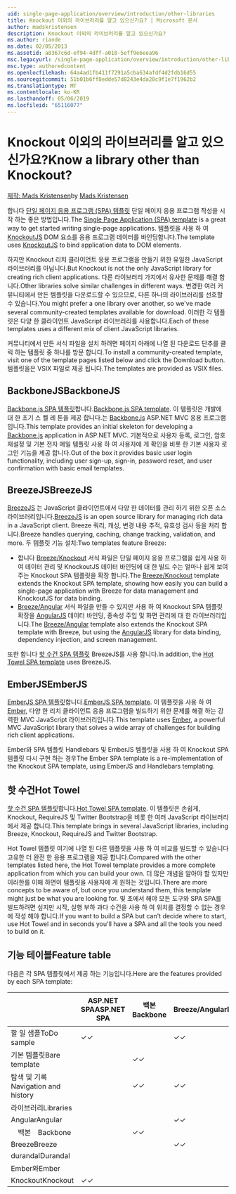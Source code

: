 ```yaml
---
uid: single-page-application/overview/introduction/other-libraries
title: Knockout 이외의 라이브러리를 알고 있으신가요? | Microsoft 문서
author: madskristensen
description: Knockout 이외의 라이브러리를 알고 있으신가요?
ms.author: riande
ms.date: 02/05/2013
ms.assetid: a8367c6d-ef94-4dff-a010-5eff9e6eea96
msc.legacyurl: /single-page-application/overview/introduction/other-libraries
msc.type: authoredcontent
ms.openlocfilehash: 64a4ad1fb411f7291a5cba634afdf4d2fdb16d55
ms.sourcegitcommit: 51b01b6ff8edde57d8243e4da28c9f1e7f1962b2
ms.translationtype: MT
ms.contentlocale: ko-KR
ms.lasthandoff: 05/06/2019
ms.locfileid: "65116077"
---
```

# <a name="know-a-library-other-than-knockout"></a><span data-ttu-id="ae9b0-104">Knockout 이외의 라이브러리를 알고 있으신가요?</span><span class="sxs-lookup"><span data-stu-id="ae9b0-104">Know a library other than Knockout?</span></span>

<span data-ttu-id="ae9b0-105">[제작: Mads Kristensen](https://github.com/madskristensen)</span><span class="sxs-lookup"><span data-stu-id="ae9b0-105">by [Mads Kristensen](https://github.com/madskristensen)</span></span>

<span data-ttu-id="ae9b0-106">합니다 [단일 페이지 응용 프로그램 (SPA) 템플릿](knockoutjs-template.md) 단일 페이지 응용 프로그램 작성을 시작 하는 좋은 방법입니다.</span><span class="sxs-lookup"><span data-stu-id="ae9b0-106">The [Single Page Application (SPA) template](knockoutjs-template.md) is a great way to get started writing single-page applications.</span></span> <span data-ttu-id="ae9b0-107">템플릿을 사용 하 여 [KnockoutJS](http://knockoutjs.com/) DOM 요소를 응용 프로그램 데이터를 바인딩합니다.</span><span class="sxs-lookup"><span data-stu-id="ae9b0-107">The template uses [KnockoutJS](http://knockoutjs.com/) to bind application data to DOM elements.</span></span>

<span data-ttu-id="ae9b0-108">하지만 Knockout 리치 클라이언트 응용 프로그램을 만들기 위한 유일한 JavaScript 라이브러리를 아닙니다.</span><span class="sxs-lookup"><span data-stu-id="ae9b0-108">But Knockout is not the only JavaScript library for creating rich client applications.</span></span> <span data-ttu-id="ae9b0-109">다른 라이브러리 가지에서 유사한 문제를 해결 합니다.</span><span class="sxs-lookup"><span data-stu-id="ae9b0-109">Other libraries solve similar challenges in different ways.</span></span> <span data-ttu-id="ae9b0-110">변경한 여러 커뮤니티에서 만든 템플릿을 다운로드할 수 있으므로, 다른 하나의 라이브러리를 선호할 수 있습니다.</span><span class="sxs-lookup"><span data-stu-id="ae9b0-110">You might prefer a one library over another, so we've made several community-created templates available for download.</span></span> <span data-ttu-id="ae9b0-111">이러한 각 템플릿은 다양 한 클라이언트 JavaScript 라이브러리를 사용합니다.</span><span class="sxs-lookup"><span data-stu-id="ae9b0-111">Each of these templates uses a different mix of client JavaScript libraries.</span></span>

<span data-ttu-id="ae9b0-112">커뮤니티에서 만든 서식 파일을 설치 하려면 페이지 아래에 나열 된 다운로드 단추를 클릭 하는 템플릿 중 하나를 방문 합니다.</span><span class="sxs-lookup"><span data-stu-id="ae9b0-112">To install a community-created template, visit one of the template pages listed below and click the Download button.</span></span> <span data-ttu-id="ae9b0-113">템플릿을은 VSIX 파일로 제공 됩니다.</span><span class="sxs-lookup"><span data-stu-id="ae9b0-113">The templates are provided as VSIX files.</span></span>

## <a name="backbonejs"></a><span data-ttu-id="ae9b0-114">BackboneJS</span><span class="sxs-lookup"><span data-stu-id="ae9b0-114">BackboneJS</span></span>

<span data-ttu-id="ae9b0-115">[Backbone.js SPA 템플릿](../templates/backbonejs-template.md)합니다.</span><span class="sxs-lookup"><span data-stu-id="ae9b0-115">[Backbone.js SPA template](../templates/backbonejs-template.md).</span></span> <span data-ttu-id="ae9b0-116">이 템플릿은 개발에 대 한 초기 스 켈 레 톤을 제공 합니다.는 [Backbone.js](http://backbonejs.org/) ASP.NET MVC 응용 프로그램입니다.</span><span class="sxs-lookup"><span data-stu-id="ae9b0-116">This template provides an initial skeleton for developing a [Backbone.js](http://backbonejs.org/) application in ASP.NET MVC.</span></span> <span data-ttu-id="ae9b0-117">기본적으로 사용자 등록, 로그인, 암호 재설정 및 기본 전자 메일 템플릿 사용 하 여 사용자에 게 확인을 비롯 한 기본 사용자 로그인 기능을 제공 합니다.</span><span class="sxs-lookup"><span data-stu-id="ae9b0-117">Out of the box it provides basic user login functionality, including user sign-up, sign-in, password reset, and user confirmation with basic email templates.</span></span>

## <a name="breezejs"></a><span data-ttu-id="ae9b0-118">BreezeJS</span><span class="sxs-lookup"><span data-stu-id="ae9b0-118">BreezeJS</span></span>

<span data-ttu-id="ae9b0-119">[BreezeJS](http://www.breezejs.com/?utm_source=ms-spa) 는 JavaScript 클라이언트에서 다양 한 데이터를 관리 하기 위한 오픈 소스 라이브러리입니다.</span><span class="sxs-lookup"><span data-stu-id="ae9b0-119">[BreezeJS](http://www.breezejs.com/?utm_source=ms-spa) is an open source library for managing rich data in a JavaScript client.</span></span> <span data-ttu-id="ae9b0-120">Breeze 쿼리, 캐싱, 변경 내용 추적, 유효성 검사 등을 처리 합니다.</span><span class="sxs-lookup"><span data-stu-id="ae9b0-120">Breeze handles querying, caching, change tracking, validation, and more.</span></span> <span data-ttu-id="ae9b0-121">두 템플릿 기능 설치:</span><span class="sxs-lookup"><span data-stu-id="ae9b0-121">Two templates feature Breeze:</span></span>

- <span data-ttu-id="ae9b0-122">합니다 [Breeze/Knockout](../templates/breezeknockout-template.md) 서식 파일은 단일 페이지 응용 프로그램을 쉽게 사용 하 여 데이터 관리 및 KnockoutJS 데이터 바인딩에 대 한 빌드 수는 얼마나 쉽게 보여 주는 Knockout SPA 템플릿을 확장 합니다.</span><span class="sxs-lookup"><span data-stu-id="ae9b0-122">The [Breeze/Knockout](../templates/breezeknockout-template.md) template extends the Knockout SPA template, showing how easily you can build a single-page application with Breeze for data management and KnockoutJS for data binding.</span></span>
- <span data-ttu-id="ae9b0-123">[Breeze/Angular](../templates/breezeangular-template.md) 서식 파일을 만들 수 있지만 사용 하 여 Knockout SPA 템플릿 확장을 [AngularJS](http://angularjs.org) 데이터 바인딩, 종속성 주입 및 화면 관리에 대 한 라이브러리입니다.</span><span class="sxs-lookup"><span data-stu-id="ae9b0-123">The [Breeze/Angular](../templates/breezeangular-template.md) template also extends the Knockout SPA template with Breeze, but using the [AngularJS](http://angularjs.org) library for data binding, dependency injection, and screen management.</span></span>

<span data-ttu-id="ae9b0-124">또한 합니다 [핫 수건 SPA 템플릿](../templates/hottowel-template.md) BreezeJS를 사용 합니다.</span><span class="sxs-lookup"><span data-stu-id="ae9b0-124">In addition, the [Hot Towel SPA template](../templates/hottowel-template.md) uses BreezeJS.</span></span>

## <a name="emberjs"></a><span data-ttu-id="ae9b0-125">EmberJS</span><span class="sxs-lookup"><span data-stu-id="ae9b0-125">EmberJS</span></span>

<span data-ttu-id="ae9b0-126">[EmberJS SPA 템플릿](../templates/emberjs-template.md)합니다.</span><span class="sxs-lookup"><span data-stu-id="ae9b0-126">[EmberJS SPA template](../templates/emberjs-template.md).</span></span> <span data-ttu-id="ae9b0-127">이 템플릿을 사용 하 여 [Ember](http://emberjs.com/), 다양 한 리치 클라이언트 응용 프로그램을 빌드하기 위한 문제를 해결 하는 강력한 MVC JavaScript 라이브러리입니다.</span><span class="sxs-lookup"><span data-stu-id="ae9b0-127">This template uses [Ember](http://emberjs.com/), a powerful MVC JavaScript library that solves a wide array of challenges for building rich client applications.</span></span>

<span data-ttu-id="ae9b0-128">Ember와 SPA 템플릿 Handlebars 및 EmberJS 템플릿을 사용 하 여 Knockout SPA 템플릿 다시 구현 하는 경우</span><span class="sxs-lookup"><span data-stu-id="ae9b0-128">The Ember SPA template is a re-implementation of the Knockout SPA template, using EmberJS and Handlebars templating.</span></span>

## <a name="hot-towel"></a><span data-ttu-id="ae9b0-129">핫 수건</span><span class="sxs-lookup"><span data-stu-id="ae9b0-129">Hot Towel</span></span>

<span data-ttu-id="ae9b0-130">[핫 수건 SPA 템플릿](../templates/hottowel-template.md)합니다.</span><span class="sxs-lookup"><span data-stu-id="ae9b0-130">[Hot Towel SPA template](../templates/hottowel-template.md).</span></span> <span data-ttu-id="ae9b0-131">이 템플릿은 손쉽게, Knockout, RequireJS 및 Twitter Bootstrap을 비롯 한 여러 JavaScript 라이브러리에서 제공 합니다.</span><span class="sxs-lookup"><span data-stu-id="ae9b0-131">This template brings in several JavaScript libraries, including Breeze, Knockout, RequireJS and Twitter Bootstrap.</span></span>

<span data-ttu-id="ae9b0-132">Hot Towel 템플릿 여기에 나열 된 다른 템플릿을 사용 하 여 비교를 빌드할 수 있습니다 고유한 더 완전 한 응용 프로그램을 제공 합니다.</span><span class="sxs-lookup"><span data-stu-id="ae9b0-132">Compared with the other templates listed here, the Hot Towel template provides a more complete application from which you can build your own.</span></span> <span data-ttu-id="ae9b0-133">더 많은 개념을 알아야 할 있지만 이러한를 이해 하면이 템플릿을 사용자에 게 원하는 것입니다.</span><span class="sxs-lookup"><span data-stu-id="ae9b0-133">There are more concepts to be aware of, but once you understand them, this template might just be what you are looking for.</span></span> <span data-ttu-id="ae9b0-134">및 초에서 해야 모든 도구와 SPA SPA를 빌드하려면 싶지만 시작, 실행 부하 과다 수건을 사용 하 여 위치를 결정할 수 없는 경우에 작성 해야 합니다.</span><span class="sxs-lookup"><span data-stu-id="ae9b0-134">If you want to build a SPA but can't decide where to start, use Hot Towel and in seconds you'll have a SPA and all the tools you need to build on it.</span></span>

## <a name="feature-table"></a><span data-ttu-id="ae9b0-135">기능 테이블</span><span class="sxs-lookup"><span data-stu-id="ae9b0-135">Feature table</span></span>

<span data-ttu-id="ae9b0-136">다음은 각 SPA 템플릿에서 제공 하는 기능입니다.</span><span class="sxs-lookup"><span data-stu-id="ae9b0-136">Here are the features provided by each SPA template:</span></span>

|                        | <span data-ttu-id="ae9b0-137">ASP.NET SPA</span><span class="sxs-lookup"><span data-stu-id="ae9b0-137">ASP.NET SPA</span></span> | <span data-ttu-id="ae9b0-138">백본</span><span class="sxs-lookup"><span data-stu-id="ae9b0-138">Backbone</span></span> | <span data-ttu-id="ae9b0-139">Breeze/Angular</span><span class="sxs-lookup"><span data-stu-id="ae9b0-139">Breeze/Angular</span></span> | <span data-ttu-id="ae9b0-140">Breeze/KO</span><span class="sxs-lookup"><span data-stu-id="ae9b0-140">Breeze/KO</span></span> |  <span data-ttu-id="ae9b0-141">Ember와</span><span class="sxs-lookup"><span data-stu-id="ae9b0-141">Ember</span></span>   | <span data-ttu-id="ae9b0-142">핫 수건</span><span class="sxs-lookup"><span data-stu-id="ae9b0-142">Hot Towel</span></span> |
|------------------------|-------------|----------|----------------|-----------|----------|-----------|
|      <span data-ttu-id="ae9b0-143">할 일 샘플</span><span class="sxs-lookup"><span data-stu-id="ae9b0-143">ToDo sample</span></span>       |  <span data-ttu-id="ae9b0-144">&#10003;</span><span class="sxs-lookup"><span data-stu-id="ae9b0-144">&#10003;</span></span>   |          |    <span data-ttu-id="ae9b0-145">&#10003;</span><span class="sxs-lookup"><span data-stu-id="ae9b0-145">&#10003;</span></span>    | <span data-ttu-id="ae9b0-146">&#10003;</span><span class="sxs-lookup"><span data-stu-id="ae9b0-146">&#10003;</span></span>  | <span data-ttu-id="ae9b0-147">&#10003;</span><span class="sxs-lookup"><span data-stu-id="ae9b0-147">&#10003;</span></span> |           |
|     <span data-ttu-id="ae9b0-148">기본 템플릿</span><span class="sxs-lookup"><span data-stu-id="ae9b0-148">Bare template</span></span>      |             | <span data-ttu-id="ae9b0-149">&#10003;</span><span class="sxs-lookup"><span data-stu-id="ae9b0-149">&#10003;</span></span> |                |           |          | <span data-ttu-id="ae9b0-150">&#10003;</span><span class="sxs-lookup"><span data-stu-id="ae9b0-150">&#10003;</span></span>  |
| <span data-ttu-id="ae9b0-151">탐색 및 기록</span><span class="sxs-lookup"><span data-stu-id="ae9b0-151">Navigation and history</span></span> |             | <span data-ttu-id="ae9b0-152">&#10003;</span><span class="sxs-lookup"><span data-stu-id="ae9b0-152">&#10003;</span></span> |    <span data-ttu-id="ae9b0-153">&#10003;</span><span class="sxs-lookup"><span data-stu-id="ae9b0-153">&#10003;</span></span>    |           | <span data-ttu-id="ae9b0-154">&#10003;</span><span class="sxs-lookup"><span data-stu-id="ae9b0-154">&#10003;</span></span> | <span data-ttu-id="ae9b0-155">&#10003;</span><span class="sxs-lookup"><span data-stu-id="ae9b0-155">&#10003;</span></span>  |
|        <span data-ttu-id="ae9b0-156">라이브러리</span><span class="sxs-lookup"><span data-stu-id="ae9b0-156">Libraries</span></span>       |             |          |                |           |          |           |
|        <span data-ttu-id="ae9b0-157">Angular</span><span class="sxs-lookup"><span data-stu-id="ae9b0-157">Angular</span></span>         |             |          |    <span data-ttu-id="ae9b0-158">&#10003;</span><span class="sxs-lookup"><span data-stu-id="ae9b0-158">&#10003;</span></span>    |           |          |           |
|    <span data-ttu-id="ae9b0-159">&#8195;백본</span><span class="sxs-lookup"><span data-stu-id="ae9b0-159">&#8195;Backbone</span></span>     |             | <span data-ttu-id="ae9b0-160">&#10003;</span><span class="sxs-lookup"><span data-stu-id="ae9b0-160">&#10003;</span></span> |                |           |          |           |
|         <span data-ttu-id="ae9b0-161">Breeze</span><span class="sxs-lookup"><span data-stu-id="ae9b0-161">Breeze</span></span>         |             |          |    <span data-ttu-id="ae9b0-162">&#10003;</span><span class="sxs-lookup"><span data-stu-id="ae9b0-162">&#10003;</span></span>    | <span data-ttu-id="ae9b0-163">&#10003;</span><span class="sxs-lookup"><span data-stu-id="ae9b0-163">&#10003;</span></span>  |          | <span data-ttu-id="ae9b0-164">&#10003;</span><span class="sxs-lookup"><span data-stu-id="ae9b0-164">&#10003;</span></span>  |
|        <span data-ttu-id="ae9b0-165">durandal</span><span class="sxs-lookup"><span data-stu-id="ae9b0-165">Durandal</span></span>        |             |          |                |           |          | <span data-ttu-id="ae9b0-166">&#10003;</span><span class="sxs-lookup"><span data-stu-id="ae9b0-166">&#10003;</span></span>  |
|         <span data-ttu-id="ae9b0-167">Ember와</span><span class="sxs-lookup"><span data-stu-id="ae9b0-167">Ember</span></span>          |             |          |                |           | <span data-ttu-id="ae9b0-168">&#10003;</span><span class="sxs-lookup"><span data-stu-id="ae9b0-168">&#10003;</span></span> |           |
|        <span data-ttu-id="ae9b0-169">Knockout</span><span class="sxs-lookup"><span data-stu-id="ae9b0-169">Knockout</span></span>        |  <span data-ttu-id="ae9b0-170">&#10003;</span><span class="sxs-lookup"><span data-stu-id="ae9b0-170">&#10003;</span></span>   |          |                | <span data-ttu-id="ae9b0-171">&#10003;</span><span class="sxs-lookup"><span data-stu-id="ae9b0-171">&#10003;</span></span>  |          | <span data-ttu-id="ae9b0-172">&#10003;</span><span class="sxs-lookup"><span data-stu-id="ae9b0-172">&#10003;</span></span>  |
